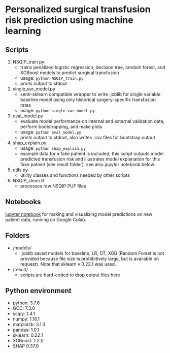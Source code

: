 # Personalized surgical transfusion risk prediction using machine learning

## Scripts
1. NSQIP_train.py
    - trains penalized logistic regression, decision tree, random forest, and XGBoost models to predict surgical transfusion
    - usage: `python NSQIP_train.py`
    - prints output to stdout
2. single_var_model.py
    - semi-sklearn compatible wrapper to write .joblib for single variable baseline model using only historical surgery-specific transfusion rates
    - usage: `python single_var_model.py`
3. eval_model.py
    - evaluate model performance on internal and external validation data, perform bootstrapping, and make plots
    - usage: `python eval_model.py`
    - prints output to stdout, also writes .csv files for bootstrap output
4. shap_explain.py
    - usage: `python shap_explain.py`
    - example data for a fake patient is included; this script outputs model predicted transfusion risk and illustrates model explanation for this fake patient (see result folder). see also jupyter notebook below.
5. utils.py
    - utility classes and functions needed by other scripts
6. NSQIP_clean.R
    - processes raw NSQIP PUF files


## Notebooks
[jupyter notebook](https://colab.research.google.com/drive/1PavgJqsxjkRvQ6-2psj-crBCV8gmJZzk?usp=sharing) for making and visualizing model predictions on new patient data, running on Google Colab.


## Folders
- /models/ 
    - .joblib saved models for baseline, LR, DT, XGB (Random Forest is not provided because file size is prohibitively large, but is available on request). Note that sklearn v 0.22.1 was used.
- /result/
    - scripts are hard-coded to drop output files here


## Python environment
- python: 3.7.6 
- GCC: 7.3.0
- scipy: 1.4.1
- numpy: 1.18.1
- matplotlib: 3.1.3
- pandas: 1.0.1
- sklearn: 0.22.1
- XGBoost: 1.2.0
- SHAP 0.37.0
